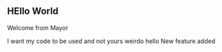## HEllo World

Welcome from Mayor

I want my code to be used and not yours weirdo
hello
New feature added
